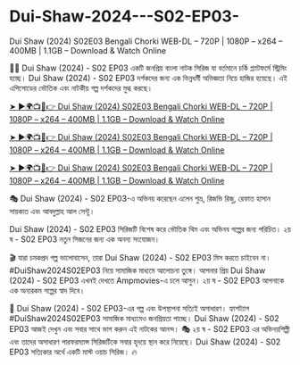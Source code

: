 # Dui-Shaw-2024---S02-EP03-
Dui Shaw (2024) S02E03 Bengali Chorki WEB-DL – 720P | 1080P – x264 – 400MB | 1.1GB – Download &amp; Watch Online

🎥✨ Dui Shaw (2024) - S02 EP03 একটি জনপ্রিয় বাংলা নাটক সিরিজ যা বর্তমানে চর্কি প্ল্যাটফর্মে স্ট্রিমিং হচ্ছে। Dui Shaw (2024) - S02 EP03 দর্শকদের জন্য এক ভিন্নধর্মী অভিজ্ঞতা নিয়ে হাজির হয়েছে। এই এপিসোডের ভৌতিক এবং নাটকীয় গল্প দর্শকদের মুগ্ধ করছে। 

[➤ ►🌍📺📱👉 Dui Shaw (2024) S02E03 Bengali Chorki WEB-DL – 720P | 1080P – x264 – 400MB | 1.1GB – Download & Watch Online](https://www.ampmovies.fun/2025/01/dui-shaw-2024-s02e03-bengali.html)

[➤ ►🌍📺📱👉 Dui Shaw (2024) S02E03 Bengali Chorki WEB-DL – 720P | 1080P – x264 – 400MB | 1.1GB – Download & Watch Online](https://www.ampmovies.fun/2025/01/dui-shaw-2024-s02e03-bengali.html)

[➤ ►🌍📺📱👉 Dui Shaw (2024) S02E03 Bengali Chorki WEB-DL – 720P | 1080P – x264 – 400MB | 1.1GB – Download & Watch Online](https://www.ampmovies.fun/2025/01/dui-shaw-2024-s02e03-bengali.html)


🎭 Dui Shaw (2024) - S02 EP03-এ অভিনয় করেছেন এলেন শুভ্র, রিজভি রিজু, রেফাত হাসান সায়কাত এবং আবদুল্লাহ আল সেন্টু। 

Dui Shaw (2024) - S02 EP03 সিরিজটি বিশেষ করে ভৌতিক থিম এবং অভিনব গল্পের জন্য পরিচিত। ২য় ষ - S02 EP03 নতুন সিজনের জন্য এক অনন্য সংযোজন। 

🎬 যারা চমকপ্রদ গল্প ভালোবাসেন, তারা Dui Shaw (2024) - S02 EP03 মিস করতে চাইবেন না। #DuiShaw2024S02EP03 নিয়ে সামাজিক মাধ্যমে আলোচনা তুঙ্গে। আপনার প্রিয় Dui Shaw (2024) - S02 EP03 এখনই দেখতে Ampmovies-এ চলে আসুন। ২য় ষ - S02 EP03 আপনাকে এক অন্যরকম গল্পের স্বাদ দিবে। 

🌟 Dui Shaw (2024) - S02 EP03-এর গল্প এবং উপস্থাপনা সত্যিই অসাধারণ। হ্যাশট্যাগ #DuiShaw2024S02EP03 সামাজিক মাধ্যমেও জনপ্রিয়তা পাচ্ছে। Dui Shaw (2024) - S02 EP03 আজই দেখুন এবং সবার সাথে ভাগ করুন এই নাটকের আনন্দ। 🎭 ২য় ষ - S02 EP03 এর অভিনয়শিল্পী এবং তাদের অসাধারণ পারফরম্যান্স সিরিজটিকে সবার হৃদয়ে স্থান করে নিয়েছে। Dui Shaw (2024) - S02 EP03 সত্যিকার অর্থে একটি মাস্ট ওয়াচ সিরিজ। 🔥
